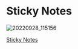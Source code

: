 <h1>Sticky Notes</h1>


![20220928_115156](https://user-images.githubusercontent.com/111659003/192735292-fd2590bc-fc90-4221-8dc4-4f0817fd1ff4.gif)


<a href="https://madwinn.github.io/StickyNotes/">Sticky Notes</a>
